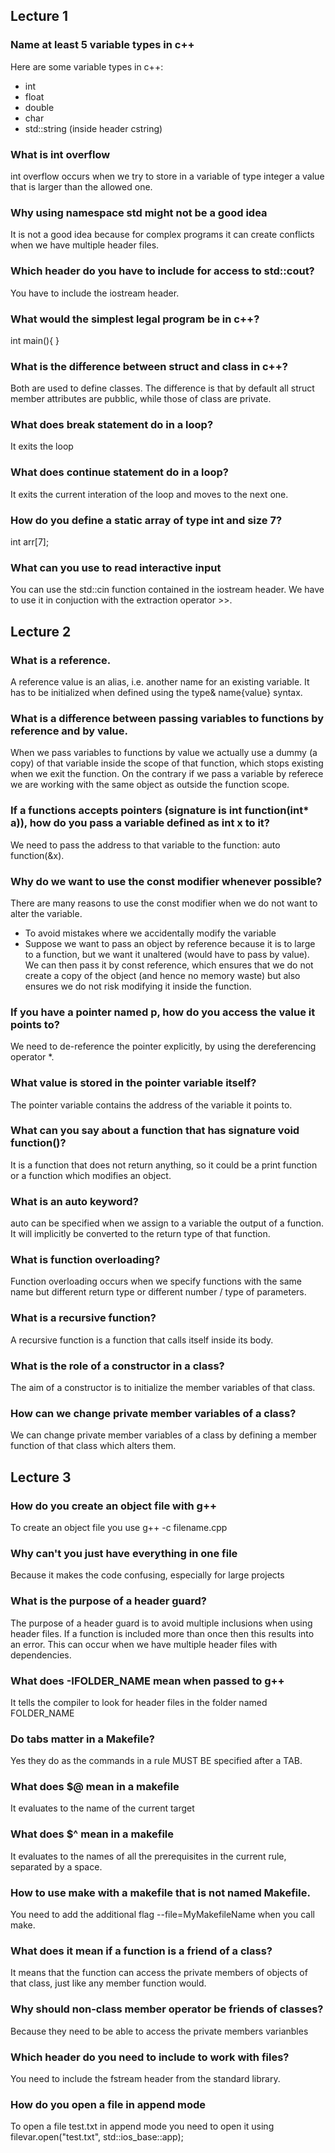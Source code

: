 ## Lecture 1
### Name at least 5 variable types in c++
Here are some variable types in c++:
 - int
 - float
 - double
 - char
 - std::string (inside header cstring)

### What is int overflow
int overflow occurs when we try to store in a variable of type integer a value that is larger than the allowed one.

### Why using namespace std might not be a good idea
It is not a good idea because for complex programs it can create conflicts when we have multiple header files.

### Which header do you have to include for access to std::cout?
You have to include the iostream header.

### What would the simplest legal program be in c++?
int main(){
}

### What is the difference between struct and class in c++?
Both are used to define classes. The difference is that by default all struct member attributes are pubblic, while those of class are private.

### What does break statement do in a loop?
It exits the loop

### What does continue statement do in a loop?
It exits the current interation of the loop and moves to the next one.

### How do you define a static array of type int and size 7?
int arr[7];

### What can you use to read interactive input
You can use the std::cin function contained in the iostream header. We have to use it in conjuction with the extraction operator >>.

## Lecture 2
### What is a reference.
A reference value is an alias, i.e. another name for an existing variable. It has to be initialized when defined using the type& name{value} syntax.

### What is a difference between passing variables to functions by reference and by value.
When we pass variables to functions by value we actually use a dummy (a copy) of that variable inside the scope of that function, which stops existing when we exit the function. On the contrary if we pass a variable by referece we are working with the same object as outside the function scope.

### If a functions accepts pointers (signature is int function(int* a)), how do you pass a variable defined as int x to it?
We need to pass the address to that variable to the function:
auto function(&x).

### Why do we want to use the const modifier whenever possible?
There are many reasons to use the const modifier when we do not want to alter the variable.
 - To avoid mistakes where we accidentally modify the variable
 - Suppose we want to pass an object by reference because it is to large to a function, but we want it unaltered (would have to pass by value). We can then pass it by const reference, which ensures that we do not create a copy of the object (and hence no memory waste) but also ensures we do not risk modifying it inside the function.

### If you have a pointer named p, how do you access the value it points to?
We need to de-reference the pointer explicitly, by using the dereferencing operator *.

### What value is stored in the pointer variable itself?
The pointer variable contains the address of the variable it points to.

### What can you say about a function that has signature void function()?
It is a function that does not return anything, so it could be a print function or a function which modifies an object.

### What is an auto keyword?
auto can be specified when we assign to a variable the output of a function. It will implicitly be converted to the return type of that function.

### What is function overloading?
Function overloading occurs when we specify functions with the same name but different return type or different number / type of parameters.

### What is a recursive function?
A recursive function is a function that calls itself inside its body.

### What is the role of a constructor in a class?
The aim of a constructor is to initialize the member variables of that class.

### How can we change private member variables of a class?
We can change private member variables of a class by defining a member function of that class which alters them.

## Lecture 3
### How do you create an object file with g++
To create an object file you use g++ -c filename.cpp

### Why can't you just have everything in one file
Because it makes the code confusing, especially for large projects

### What is the purpose of a header guard?
The purpose of a header guard is to avoid multiple inclusions when using header files. If a function is included more than once then this results into an error. This can occur when we have multiple header files with dependencies.

### What does -IFOLDER_NAME mean when passed to g++
It tells the compiler to look for header files in the folder named FOLDER_NAME

### Do tabs matter in a Makefile?
Yes they do as the commands in a rule MUST BE specified after a TAB.

### What does $@ mean in a makefile
It evaluates to the name of the current target

### What does $^ mean in a makefile
It evaluates to the names of all the prerequisites in the current rule, separated by a space.

### How to use make with a makefile that is not named Makefile.
You need to add the additional flag --file=MyMakefileName when you call make.

### What does it mean if a function is a friend of a class?
It means that the function can access the private members of objects of that class, just like any member function would.

### Why should non-class member operator be friends of classes?
Because they need to be able to access the private members varianbles

### Which header do you need to include to work with files?
You need to include the fstream header from the standard library.

### How do you open a file in append mode
To open a file test.txt in append mode you need to open it using
filevar.open("test.txt", std::ios_base::app);
